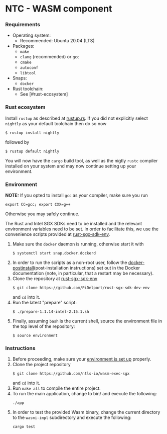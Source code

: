 # NTC - WASM component

### Requirements

- Operating system:
    - Recommended: Ubuntu 20.04 (LTS)
- Packages:
    - `make`
    - `clang` (recommended) or `gcc`
    - `cmake`
    - `autoconf`
    - `libtool`
- Snaps:
    - `docker`
- Rust toolchain:
    - See [#rust-ecosystem]

### Rust ecosystem

Install `rustup` as described at [rustup.rs](https://rustup.rs/).  If you did
not explicitly select `nightly` as your default toolchain then do so now
```
$ rustup install nightly
```
followed by
```
$ rustup default nightly
```

You will now have the `cargo` build tool, as well as the nigtly `rustc` compiler
installed on your system and may now continue setting up your environment.

### Environment

**NOTE:** If you opted to install `gcc` as your compiler, make sure you run
```
export CC=gcc; export CXX=g++
```
Otherwise you may safely continue.

The Rust and Intel SGX SDKs need to be installed and the
relevant environment variables need to be set.  In order to facilitate this, we
use the convenience scripts provided at [rust-sgx-sdk-env].

1. Make sure the `docker` daemon is running, otherwise start it with
   ```
   $ systemctl start snap.docker.dockerd
   ```
2. In order to run the scripts as a non-root user, follow the
   [docker-postinstall](post-installation instructions) set out in the Docker
   documentation (note, in particular, that a restart may be necessary).
3. Clone the repository at [rust-sgx-sdk-env]
   ```
   $ git clone https://github.com/PiDelport/rust-sgx-sdk-dev-env
   ```
   and `cd` into it.
4. Run the latest "prepare" script:
   ```
   $ ./prepare-1.1.14-intel-2.15.1.sh
   ```
5. Finally, assuming `bash` is the current shell, source the environment file in
   the top level of the repository:
   ```
   $ source environment
   ```

### Instructions

1. Before proceeding, make sure your [environment is set up](#environment)
   properly.
2. Clone the project repository
    ```
    $ git clone https://github.com/ntls-io/wasm-exec-sgx
    ```
   and `cd` into it.
3. Run `make all` to compile the entire project.
4. To run the main application, change to bin/ and execute the following:
     ```
    ./app
    ```
5. In order to test the provided Wasm binary, change the current directory to
   the `wasmi-impl` subdirectory and execute the following:
    ```
    cargo test
    ```

[docker-postinstall]: https://docs.docker.com/engine/install/linux-postinstall/
[rust-sgx-sdk-env]: https://github.com/PiDelport/rust-sgx-sdk-dev-env
